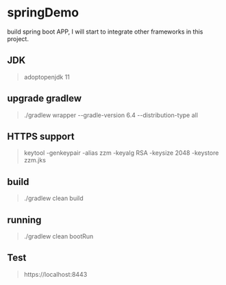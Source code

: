 # springDemo
build spring boot APP, I will start to integrate other frameworks in this project.

## JDK
> adoptopenjdk 11

## upgrade gradlew 
> ./gradlew wrapper --gradle-version 6.4 --distribution-type all

## HTTPS support
> keytool -genkeypair -alias zzm -keyalg RSA -keysize 2048 -keystore zzm.jks 

## build
> ./gradlew clean build

## running
> ./gradlew clean bootRun

## Test
> https://localhost:8443

